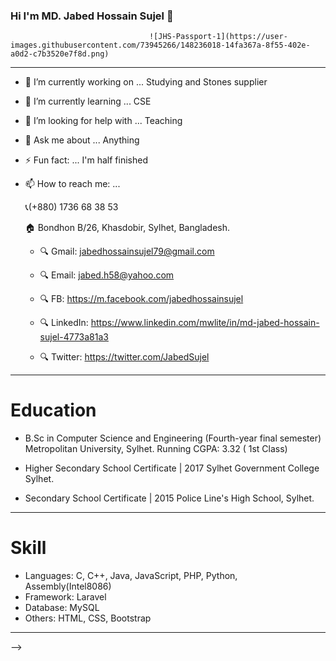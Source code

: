 ### Hi I'm MD. Jabed Hossain Sujel 👋
                                   ![JHS-Passport-1](https://user-images.githubusercontent.com/73945266/148236018-14fa367a-8f55-402e-a0d2-c7b3520e7f8d.png)

---


- 🔭 I’m currently working on ... Studying and Stones supplier 
- 🌱 I’m currently learning ... CSE
- 🤔 I’m looking for help with ... Teaching 
- 💬 Ask me about ... Anything
- ⚡ Fun fact: ... I'm half finished
- 📫 How to reach me: ... 

  📞(+880) 1736 68 38 53

   🏠 Bondhon B/26, Khasdobir, Sylhet, Bangladesh.
     
     - 🔍 Gmail: jabedhossainsujel79@gmail.com

     - 🔍 Email: jabed.h58@yahoo.com 

     - 🔍 FB: https://m.facebook.com/jabedhossainsujel

     - 🔍 LinkedIn: https://www.linkedin.com/mwlite/in/md-jabed-hossain-sujel-4773a81a3
     
     - 🔍 Twitter: https://twitter.com/JabedSujel


---


# Education 

- B.Sc in Computer Science and Engineering (Fourth-year final semester)
  Metropolitan University, Sylhet.
  Running CGPA: 3.32 ( 1st Class)

- Higher Secondary School Certificate | 2017
  Sylhet Government College Sylhet.

- Secondary School Certificate | 2015
  Police Line's High School, Sylhet.


---


# Skill

- Languages: C, C++, Java, JavaScript, PHP, Python, Assembly(Intel8086)
- Framework: Laravel
- Database: MySQL
- Others: HTML, CSS, Bootstrap

---


-->
